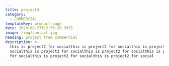 ```yaml
---
title: project4
category:
  - COMMERCIAL
templateKey: product-page
date: 2020-08-27T12:56:20.393Z
image: /img/contact.jpg
heading: project from commercial
description: >-
  this is project2 for socialthis is project2 for socialthis is project2 for
  socialthis is project2 for socialthis is project2 for socialthis is project2
  for socialthis is project2 for socialthis is project2 for social
---
```


